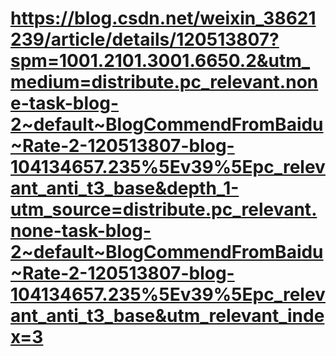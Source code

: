 # https://blog.csdn.net/weixin_38621239/article/details/120513807?spm=1001.2101.3001.6650.2&utm_medium=distribute.pc_relevant.none-task-blog-2~default~BlogCommendFromBaidu~Rate-2-120513807-blog-104134657.235%5Ev39%5Epc_relevant_anti_t3_base&depth_1-utm_source=distribute.pc_relevant.none-task-blog-2~default~BlogCommendFromBaidu~Rate-2-120513807-blog-104134657.235%5Ev39%5Epc_relevant_anti_t3_base&utm_relevant_index=3
